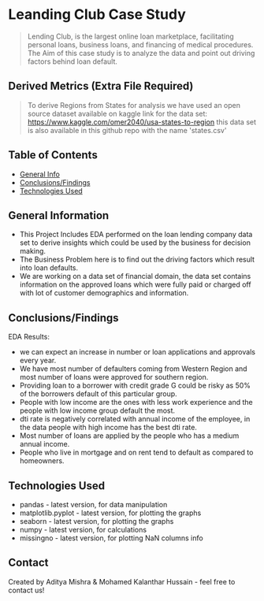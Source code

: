 # Leanding Club Case Study
> Lending Club, is the largest online loan marketplace, facilitating personal loans, business loans, and financing of medical procedures.
> The Aim of this case study is to analyze the data and point out driving factors behind loan default.

## Derived Metrics (Extra File Required)
> To derive Regions from States for analysis we have used an open source dataset available on kaggle
> link for the data set: https://www.kaggle.com/omer2040/usa-states-to-region
> this data set is also available in this github repo with the name 'states.csv'

## Table of Contents
* [General Info](#general-information)
* [Conclusions/Findings](#conclusions/findings)
* [Technologies Used](#technologies-used)

<!-- You can include any other section that is pertinent to your problem -->

## General Information
- This Project Includes EDA performed on the loan lending company data set to derive insights which could be used by the business for decision making.
- The Business Problem here is to find out the driving factors which result into loan defaults.
- We are working on a data set of financial domain, the data set contains information on the approved loans which were fully paid or charged off with lot of customer demographics and information.

<!-- You don't have to answer all the questions - just the ones relevant to your project. -->

## Conclusions/Findings
EDA Results:
- we can expect an increase in number or loan applications and approvals every year.
- We have most number of defaulters coming from Western Region and most number of loans were approved for southern region.
- Providing loan to a borrower with credit grade G could be risky as 50% of the borrowers default of this particular group.
- People with low income are the ones with less work experience and the people with low income group default the most.
- dti rate is negatively correlated with annual income of the employee, in the data people with high income has the best dti rate.
- Most number of loans are applied by the people who has a medium annual income.
- People who live in mortgage and on rent tend to default as compared to homeowners.

<!-- You don't have to answer all the questions - just the ones relevant to your project. -->


## Technologies Used
- pandas - latest version, for data manipulation
- matplotlib.pyplot - latest version, for plotting the graphs
- seaborn - latest version, for plotting the graphs
- numpy - latest version, for calculations
- missingno - latest version, for plotting NaN columns info

<!-- As the libraries versions keep on changing, it is recommended to mention the version of library used in this project -->

## Contact
Created by Aditya Mishra & Mohamed Kalanthar Hussain - feel free to contact us!



<!-- Optional -->
<!-- ## License -->
<!-- This project is open source and available under the [... License](). -->

<!-- You don't have to include all sections - just the one's relevant to your project -->
